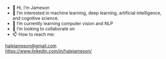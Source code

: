 - 👋 Hi, I’m Jameson
- 👀 I’m interested in machine learning, deep learning, artificial intelligence, and cognitive science.
- 🌱 I’m currently learning computer vision and NLP
- 💞️ I’m looking to collaborate on 
- 📫 How to reach me: 

halejameson@gmail.com<br>
https://www.linkedin.com/in/halejameson/

